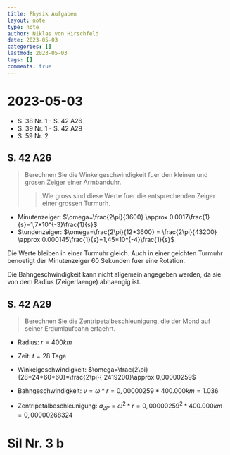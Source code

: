 ```yaml
---
title: Physik Aufgaben
layout: note
type: note
author: Niklas von Hirschfeld
date: 2023-05-03
categories: []
lastmod: 2023-05-03
tags: []
comments: true
---
```


# 2023-05-03

- S. 38 Nr. 1 - S. 42 A26
- S. 39 Nr. 1 - S. 42 A29 
- S. 59 Nr. 2

## S. 42 A26

> Berechnen Sie die Winkelgeschwindigkeit fuer den kleinen und grosen Zeiger
> einer Armbanduhr. 
> 
> > Wie gross sind diese Werte fuer die entsprechenden Zeiger einer grossen Turmurh.

- Minutenzeiger: $\omega=\frac{2\pi}{3600}  \approx 0.0017\frac{1}{s}=1,7*10^{-3}\frac{1}{s}$
- Stundenzeiger: $\omega=\frac{2\pi}{12*3600} = \frac{2\pi}{43200} \approx 0.000145\frac{1}{s}=1,45*10^{-4}\frac{1}{s}$

Die Werte bleiben in einer Turmuhr gleich. Auch in einer geichten Turmuhr benoetigt
der Minutenzeiger 60 Sekunden fuer eine Rotation.

Die Bahngeschwindigkeit kann nicht allgemein angegeben werden, da sie von dem
Radius (Zeigerlaenge) abhaengig ist.

## S. 42 A29

> Berechnen Sie die Zentripetalbeschleunigung, die der Mond auf seiner Erdumlaufbahn erfaehrt.

- Radius: $r=400km$
- Zeit: $t=28$ Tage

- Winkelgeschwindigkeit: $\omega=\frac{2\pi}{28*24*60*60}=\frac{2\pi}{ 2419200}\approx 0,00000259$
- Bahngeschwindigkeit: $v=\omega * r=0,00000259*400.000km=1.036$
- Zentripetalbeschleunigung: $a_{ZP}=\omega^2*r=0,00000259^2*400.000km=0,00000268324$

# Sil Nr. 3 b
